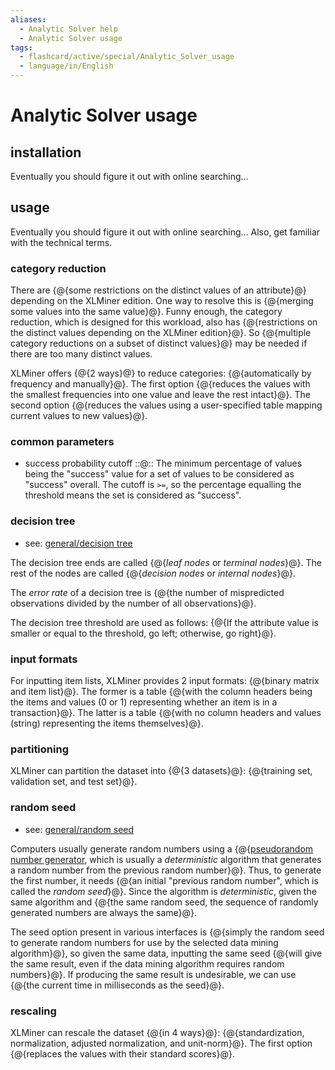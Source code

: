 ```yaml
---
aliases:
  - Analytic Solver help
  - Analytic Solver usage
tags:
  - flashcard/active/special/Analytic_Solver_usage
  - language/in/English
---
```


# Analytic Solver usage

## installation

Eventually you should figure it out with online searching...

## usage

Eventually you should figure it out with online searching... Also, get familiar with the technical terms.

### category reduction

There are {@{some restrictions on the distinct values of an attribute}@} depending on the XLMiner edition. One way to resolve this is {@{merging some values into the same value}@}. Funny enough, the category reduction, which is designed for this workload, also has {@{restrictions on the distinct values depending on the XLMiner edition}@}. So {@{multiple category reductions on a subset of distinct values}@} may be needed if there are too many distinct values. <!--SR:!2025-09-04,345,355!2025-09-23,364,355!2025-10-14,379,355!2025-05-26,266,335-->

XLMiner offers {@{2 ways}@} to reduce categories: {@{automatically by frequency and manually}@}. The first option {@{reduces the values with the smallest frequencies into one value and leave the rest intact}@}. The second option {@{reduces the values using a user-specified table mapping current values to new values}@}. <!--SR:!2025-09-08,349,355!2028-02-09,1043,355!2025-07-01,274,335!2025-06-17,265,335-->

### common parameters

- success probability cutoff ::@:: The minimum percentage of values being the "success" value for a set of values to be considered as "success" overall. The cutoff is `>=`, so the percentage equalling the threshold means the set is considered as "success". <!--SR:!2025-06-20,269,335!2026-12-07,692,335-->

### decision tree

- see: [general/decision tree](../general/decision%20tree.md)

The decision tree ends are called {@{_leaf nodes_ or _terminal nodes_}@}. The rest of the nodes are called {@{_decision nodes_ or _internal nodes_}@}. <!--SR:!2026-10-24,704,330!2026-04-05,533,310-->

The _error rate_ of a decision tree is {@{the number of mispredicted observations divided by the number of all observations}@}. <!--SR:!2027-03-31,731,290-->

The decision tree threshold are used as follows: {@{If the attribute value is smaller or equal to the threshold, go left; otherwise, go right}@}. <!--SR:!2026-09-10,548,335-->

### input formats

For inputting item lists, XLMiner provides 2 input formats: {@{binary matrix and item list}@}. The former is a table {@{with the column headers being the items and values (0 or 1) representing whether an item is in a transaction}@}. The latter is a table {@{with no column headers and values (string) representing the items themselves}@}. <!--SR:!2025-09-18,310,295!2025-09-07,348,355!2025-09-18,359,355-->

### partitioning

XLMiner can partition the dataset into {@{3 datasets}@}: {@{training set, validation set, and test set}@}. <!--SR:!2025-09-09,350,355!2027-04-27,801,335-->

### random seed

- see: [general/random seed](../general/random%20seed.md)

Computers usually generate random numbers using a {@{[pseudorandom number generator](../general/pseudorandom%20number%20generator.md), which is usually a _deterministic_ algorithm that generates a random number from the previous random number}@}. Thus, to generate the first number, it needs {@{an initial "previous random number", which is called the _random seed_}@}. Since the algorithm is _deterministic_, given the same algorithm and {@{the same random seed, the sequence of randomly generated numbers are always the same}@}. <!--SR:!2025-05-16,306,330!2027-01-14,770,330!2026-02-06,486,310-->

The seed option present in various interfaces is {@{simply the random seed to generate random numbers for use by the selected data mining algorithm}@}, so given the same data, inputting the same seed {@{will give the same result, even if the data mining algorithm requires random numbers}@}. If producing the same result is undesirable, we can use {@{the current time in milliseconds as the seed}@}. <!--SR:!2025-09-03,361,290!2026-10-02,688,330!2026-07-05,626,330-->

### rescaling

XLMiner can rescale the dataset {@{in 4 ways}@}: {@{standardization, normalization, adjusted normalization, and unit-norm}@}. The first option {@{replaces the values with their standard scores}@}. <!--SR:!2025-08-26,341,355!2025-06-08,257,335!2027-01-02,710,335-->
